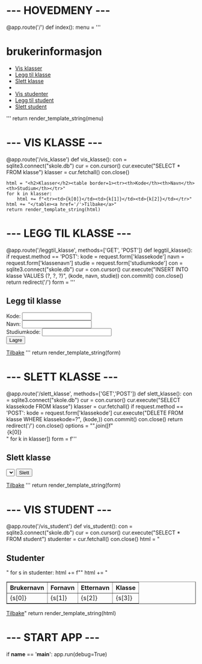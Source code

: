 
# --- HOVEDMENY ---
@app.route('/')
def index():
    menu = '''
    <h1>brukerinformasjon</h1>
    <ul>
        <li><a href="/vis_klasse">Vis klasser</a></li>
        <li><a href="/leggtil_klasse">Legg til klasse</a></li>
        <li><a href="/slett_klasse">Slett klasse</a></li>
        <li><br></li>
        <li><a href="/vis_student">Vis studenter</a></li>
        <li><a href="/leggtil_student">Legg til student</a></li>
        <li><a href="/slett_student">Slett student</a></li>
    </ul>
    '''
    return render_template_string(menu)

# --- VIS KLASSE ---
@app.route('/vis_klasse')
def vis_klasse():
    con = sqlite3.connect("skole.db")
    cur = con.cursor()
    cur.execute("SELECT * FROM klasse")
    klasser = cur.fetchall()
    con.close()

    html = "<h2>Klasser</h2><table border=1><tr><th>Kode</th><th>Navn</th><th>Studium</th></tr>"
    for k in klasser:
        html += f"<tr><td>{k[0]}</td><td>{k[1]}</td><td>{k[2]}</td></tr>"
    html += "</table><a href='/'>Tilbake</a>"
    return render_template_string(html)

# --- LEGG TIL KLASSE ---
@app.route('/leggtil_klasse', methods=['GET', 'POST'])
def leggtil_klasse():
    if request.method == 'POST':
        kode = request.form['klassekode']
        navn = request.form['klassenavn']
        studie = request.form['studiumkode']
        con = sqlite3.connect("skole.db")
        cur = con.cursor()
        cur.execute("INSERT INTO klasse VALUES (?, ?, ?)", (kode, navn, studie))
        con.commit()
        con.close()
        return redirect('/')
    form = '''
    <h2>Legg til klasse</h2>
    <form method="post">
        Kode: <input name="klassekode"><br>
        Navn: <input name="klassenavn"><br>
        Studiumkode: <input name="studiumkode"><br>
        <input type="submit" value="Lagre">
    </form>
    <a href="/">Tilbake</a>
    '''
    return render_template_string(form)

# --- SLETT KLASSE ---
@app.route('/slett_klasse', methods=['GET','POST'])
def slett_klasse():
    con = sqlite3.connect("skole.db")
    cur = con.cursor()
    cur.execute("SELECT klassekode FROM klasse")
    klasser = cur.fetchall()
    if request.method == 'POST':
        kode = request.form['klassekode']
        cur.execute("DELETE FROM klasse WHERE klassekode=?", (kode,))
        con.commit()
        con.close()
        return redirect('/')
    con.close()
    options = "".join([f"<option value='{k[0]}'>{k[0]}</option>" for k in klasser])
    form = f'''
    <h2>Slett klasse</h2>
    <form method="post">
        <select name="klassekode">{options}</select>
        <input type="submit" value="Slett">
    </form>
    <a href="/">Tilbake</a>
    '''
    return render_template_string(form)

# --- VIS STUDENT ---
@app.route('/vis_student')
def vis_student():
    con = sqlite3.connect("skole.db")
    cur = con.cursor()
    cur.execute("SELECT * FROM student")
    studenter = cur.fetchall()
    con.close()
    html = "<h2>Studenter</h2><table border=1><tr><th>Brukernavn</th><th>Fornavn</th><th>Etternavn</th><th>Klasse</th></tr>"
    for s in studenter:
        html += f"<tr><td>{s[0]}</td><td>{s[1]}</td><td>{s[2]}</td><td>{s[3]}</td></tr>"
    html += "</table><a href='/'>Tilbake</a>"
    return render_template_string(html)

# --- START APP ---
if __name__ == '__main__':
    app.run(debug=True)
